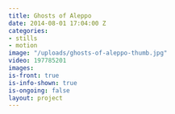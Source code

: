```yaml
---
title: Ghosts of Aleppo
date: 2014-08-01 17:04:00 Z
categories:
- stills
- motion
image: "/uploads/ghosts-of-aleppo-thumb.jpg"
video: 197785201
images: 
is-front: true
is-info-shown: true
is-ongoing: false
layout: project
---
```


